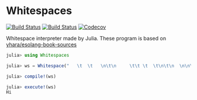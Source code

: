 # Whitespaces

[![Build Status](https://travis-ci.com/goropikari/Whitespaces.jl.svg?branch=master)](https://travis-ci.com/goropikari/Whitespaces.jl)
[![Build Status](https://ci.appveyor.com/api/projects/status/github/goropikari/Whitespaces.jl?svg=true)](https://ci.appveyor.com/project/goropikari/Whitespaces-jl)
[![Codecov](https://codecov.io/gh/goropikari/Whitespaces.jl/branch/master/graph/badge.svg)](https://codecov.io/gh/goropikari/Whitespaces.jl)

Whitespace interpreter made by Julia. These program is based on [yhara/esolang-book-sources](https://github.com/yhara/esolang-book-sources)

```julia
julia> using Whitespaces

julia> ws = Whitespace("   \t  \t   \n\t\n     \t\t \t  \t\n\t\n  \n\n\n");

julia> compile!(ws)

julia> execute!(ws)
Hi
```
